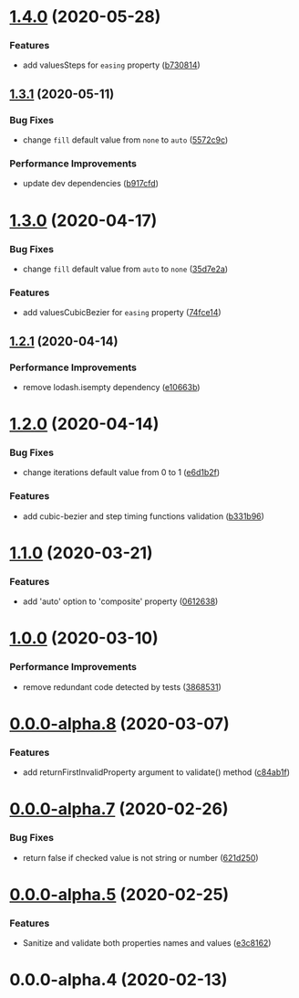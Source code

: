 # [1.4.0](https://github.com/webanimate/waapi-timing-properties/compare/v1.3.1...v1.4.0) (2020-05-28)

### Features

- add valuesSteps for `easing` property ([b730814](https://github.com/webanimate/waapi-timing-properties/commit/b730814f95aa4fa2730a2d1979cb383aef7de52d))

## [1.3.1](https://github.com/webanimate/waapi-timing-properties/compare/v1.3.0...v1.3.1) (2020-05-11)

### Bug Fixes

- change `fill` default value from `none` to `auto` ([5572c9c](https://github.com/webanimate/waapi-timing-properties/commit/5572c9c2f3040d00d1c18c5470cf9c4eb14485ec))

### Performance Improvements

- update dev dependencies ([b917cfd](https://github.com/webanimate/waapi-timing-properties/commit/b917cfd8b8afd5859e28fedee142f21a789dda94))

# [1.3.0](https://github.com/webanimate/waapi-timing-properties/compare/v1.2.1...v1.3.0) (2020-04-17)

### Bug Fixes

- change `fill` default value from `auto` to `none` ([35d7e2a](https://github.com/webanimate/waapi-timing-properties/commit/35d7e2a118f402a5000c31c4e410ba93380dac31))

### Features

- add valuesCubicBezier for `easing` property ([74fce14](https://github.com/webanimate/waapi-timing-properties/commit/74fce14155683a3d06cde240c412f3ea7b4fd0a1))

## [1.2.1](https://github.com/webanimate/waapi-timing-properties/compare/v1.2.0...v1.2.1) (2020-04-14)

### Performance Improvements

- remove lodash.isempty dependency ([e10663b](https://github.com/webanimate/waapi-timing-properties/commit/e10663b7ee76d5219dd960080276a67ad402f0b2))

# [1.2.0](https://github.com/webanimate/waapi-timing-properties/compare/v1.1.0...v1.2.0) (2020-04-14)

### Bug Fixes

- change iterations default value from 0 to 1 ([e6d1b2f](https://github.com/webanimate/waapi-timing-properties/commit/e6d1b2f1693dea4944955185a7700afac99ea499))

### Features

- add cubic-bezier and step timing functions validation ([b331b96](https://github.com/webanimate/waapi-timing-properties/commit/b331b96e8ad5aac284bb1c72b447a03c10a15fe4))

# [1.1.0](https://github.com/webanimate/waapi-timing-properties/compare/v1.0.0...v1.1.0) (2020-03-21)

### Features

- add 'auto' option to 'composite' property ([0612638](https://github.com/webanimate/waapi-timing-properties/commit/061263864b81f4fe59f06b40589c5161f97734fa))

# [1.0.0](https://github.com/webanimate/waapi-timing-properties/compare/v0.0.0-alpha.8...v1.0.0) (2020-03-10)

### Performance Improvements

- remove redundant code detected by tests ([3868531](https://github.com/webanimate/waapi-timing-properties/commit/3868531fdac69c72b3285df9968f9b18f9cd4184))

# [0.0.0-alpha.8](https://github.com/webanimate/waapi-timing-properties/compare/v0.0.0-alpha.7...v0.0.0-alpha.8) (2020-03-07)

### Features

- add returnFirstInvalidProperty argument to validate() method ([c84ab1f](https://github.com/webanimate/waapi-timing-properties/commit/c84ab1f8c3177bc8f76b4c22ec527377b211bb9b))

# [0.0.0-alpha.7](https://github.com/webanimate/waapi-timing-properties/compare/v0.0.0-alpha.5...v0.0.0-alpha.7) (2020-02-26)

### Bug Fixes

- return false if checked value is not string or number ([621d250](https://github.com/webanimate/waapi-timing-properties/commit/621d250be856f027b455e16e30cf48223cb7f1be))

# [0.0.0-alpha.5](https://github.com/webanimate/waapi-timing-properties/compare/v0.0.0-alpha.4...v0.0.0-alpha.5) (2020-02-25)

### Features

- Sanitize and validate both properties names and values ([e3c8162](https://github.com/webanimate/waapi-timing-properties/commit/e3c8162af17e1d64af8b94a84a258ba2d38fb844))

# 0.0.0-alpha.4 (2020-02-13)
